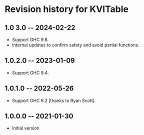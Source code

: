 # Revision history for KVITable

## 1.0 3.0 -- 2024-02-22

* Support GHC 9.8.
* Internal updates to confirm safety and avoid partial functions.

## 1.0.2.0 -- 2023-01-09

* Support GHC 9.4.

## 1.0.1.0 -- 2022-05-26

* Support GHC 9.2 [thanks to Ryan Scott].

## 1.0.0.0 -- 2021-01-30

* Initial version
